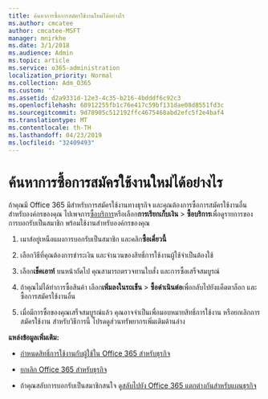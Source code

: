 ```yaml
---
title: ค้นหาการซื้อการสมัครใช้งานใหม่ได้อย่างไร
ms.author: cmcatee
author: cmcatee-MSFT
manager: mnirkhe
ms.date: 3/1/2018
ms.audience: Admin
ms.topic: article
ms.service: o365-administration
localization_priority: Normal
ms.collection: Adm_O365
ms.custom: ''
ms.assetid: d2a9331d-12e3-4c35-b216-4bdddf6c92c3
ms.openlocfilehash: 68912255fb1c76e417c59bf131dae08d8551fd3c
ms.sourcegitcommit: 9d78905c512192ffc4675468abd2efc5f2e4baf4
ms.translationtype: MT
ms.contentlocale: th-TH
ms.lasthandoff: 04/23/2019
ms.locfileid: "32409493"
---
```

# <a name="looking-to-buy-a-new-subscription"></a>ค้นหาการซื้อการสมัครใช้งานใหม่ได้อย่างไร

ถ้าคุณมี Office 365 มีสำหรับการสมัครใช้งานทางธุรกิจ และคุณต้องการซื้อการสมัครใช้งานอื่นสำหรับองค์กรของคุณ ไปเพจการ[ซื้อบริการ](https://go.microsoft.com/fwlink/p/?linkid=868433)หรือเลือก**การเรียกเก็บเงิน** \> **ซื้อบริการ**เพื่อดูรายการของการบอกรับเป็นสมาชิก พร้อมใช้งานสำหรับองค์กรของคุณ 
  
1. เมาส์อยู่เหนือแผงการบอกรับเป็นสมาชิก และคลิก**ซื้อเดี๋ยวนี้**
    
2. เลือกวิธีที่คุณต้องการชำระเงิน และจำนวนของสิทธิ์การใช้งานผู้ใช้จำเป็นต้องใช้
    
3. เลือก**เช็คเอาท์** บนหน้าถัดไป คุณสามารถตรวจทานใบสั่ง และการซื้อเสร็จสมบูรณ์
    
4. ถ้าคุณไม่ได้ทำการซื้อสินค้า เลือก**เพิ่มลงในรถเข็น** \> **ซื้อดำเนินต่อ**เพื่อกลับไปยังแค็ตตาล็อก และซื้อการสมัครใช้งานอื่น 
    
5. เมื่อมีการซื้อของคุณเสร็จสมบูรณ์แล้ว คุณอาจจำเป็นเพื่อมอบหมายสิทธิ์การใช้งาน หรือยกเลิกการสมัครใช้งาน สำหรับวิธีการนี้ โปรดดูส่วนทรัพยากรเพิ่มเติมด้านล่าง
    
 **แหล่งข้อมูลเพิ่มเติม:**
  
- [กำหนดสิทธิ์การใช้งานกับผู้ใช้ใน Office 365 สำหรับธุรกิจ](https://support.office.com/article/997596b5-4173-4627-b915-36abac6786dc)
    
- [ยกเลิก Office 365 สำหรับธุรกิจ](https://support.office.com/article/b1bc0bef-4608-4601-813a-cdd9f746709a)
    
- ถ้าคุณสลับการบอกรับเป็นสมาชิกสนใจ ดู[สลับไปยัง Office 365 แตกต่างกันสำหรับแผนธุรกิจ](https://support.office.com/article/73318661-8f33-478b-bcc7-fb8d69dbb22a)
    

